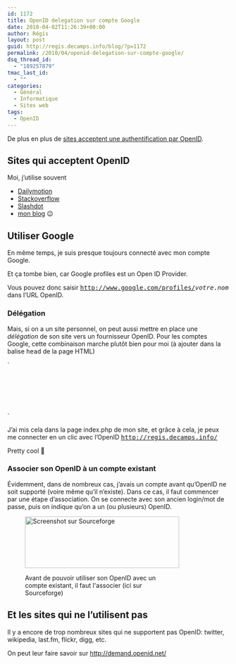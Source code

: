 ```yaml
---
id: 1172
title: OpenID delegation sur compte Google
date: 2010-04-02T11:26:39+00:00
author: Régis
layout: post
guid: http://regis.decamps.info/blog/?p=1172
permalink: /2010/04/openid-delegation-sur-compte-google/
dsq_thread_id:
  - "189257879"
tmac_last_id:
  - ""
categories:
  - Général
  - Informatique
  - Sites web
tags:
  - OpenID
---
```

De plus en plus de [sites acceptent une authentification par OpenID](https://www.myopenid.com/directory).

## Sites qui acceptent OpenID

Moi, j’utilise souvent

  * [Dailymotion](http://www.dailymotion.com/login/openid)
  * [Stackoverflow](http://stackoverflow.com/users/login)
  * [Slashdot](http://slashdot.org/my/login)
  * [mon blog](http://regis.decamps.info/blog/wp-login.php?redirect_to=http%3A%2F%2Fregis.decamps.info%2Fblog%2F2010%2F04%2Fopenid-delegation-sur-compte-google%2F) 😉

## Utiliser Google

En même temps, je suis presque toujours connecté avec mon compte Google.

Et ça tombe bien, car Google profiles est un Open ID Provider.

Vous pouvez donc saisir <tt>http://www.google.com/profiles/<em>votre.nom</em></tt> dans l’URL OpenID.

### Délégation

Mais, si on a un site personnel, on peut aussi mettre en place une _délégation_ de son site vers un fournisseur OpenID. Pour les comptes Google, cette combinaison marche plutôt bien pour moi (à ajouter dans la balise <tt>head</tt> de la page HTML)
  
`<br />
<link rel="openid2.provider" href="https://www.google.com/accounts/o8/ud" /><br />
<link rel="openid2.local_id" href="https://www.google.com/profiles/regis.decamps" /><br />
<meta http-equiv="X-XRDS-Location" content="https://www.google.com/accounts/o8/id" /><br />
<link rel="openid.server" href="https://www.google.com/accounts/o8/ud?source=profiles"/><br />
<link rel="openid.delegate" href="https://www.google.com/profiles/regis.decamps"/><br />
` 

J’ai mis cela dans la page index.php de mon site, et grâce à cela, je peux me connecter en un clic avec l’OpenID <tt>http://regis.decamps.info/</tt>

Pretty cool 🙂

### Associer son OpenID à un compte existant

Évidemment, dans de nombreux cas, j’avais un compte avant qu’OpenID ne soit supporté (voire même qu’il n’existe). Dans ce cas, il faut commencer par une étape d’association. On se connecte avec son ancien login/mot de passe, puis on indique qu’on a un (ou plusieurs) OpenID.<figure id="attachment_1180" style="width: 350px" class="wp-caption alignnone">

<img src="http://regis.decamps.info/blog/wp-content/uploads/2010/04/Capture-d’écran-2010-04-02-à-12.43.18-350x117.png" alt="Screenshot sur Sourceforge" title="Association d&#039;OpenID sur un compte Sourceforge" width="350" height="117" class="size-medium wp-image-1180" srcset="http://regis.decamps.info/blog/wp-content/uploads/2010/04/Capture-d’écran-2010-04-02-à-12.43.18-350x117.png 350w, http://regis.decamps.info/blog/wp-content/uploads/2010/04/Capture-d’écran-2010-04-02-à-12.43.18.png 992w" sizes="(max-width: 350px) 100vw, 350px" /><figcaption class="wp-caption-text">Avant de pouvoir utiliser son OpenID avec un compte existant, il faut l'associer (ici sur Sourceforge)</figcaption></figure> 

## Et les sites qui ne l’utilisent pas

Il y a encore de trop nombreux sites qui ne supportent pas OpenID: twitter, wikipedia, last.fm, flickr, digg, etc.

On peut leur faire savoir sur <http://demand.openid.net/>
